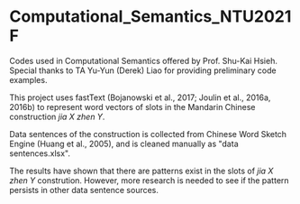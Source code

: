 # Computational_Semantics_NTU2021F
Codes used in Computational Semantics offered by Prof. Shu-Kai Hsieh. 
Special thanks to TA Yu-Yun (Derek) Liao for providing preliminary code examples.

This project uses fastText (Bojanowski et al., 2017; Joulin et al., 2016a, 2016b) to represent word vectors of slots in the Mandarin Chinese construction *jia X zhen Y*.

Data sentences of the construction is collected from Chinese Word Sketch Engine (Huang et al., 2005), and is cleaned manually as "data sentences.xlsx".

The results have shown that there are patterns exist in the slots of *jia X zhen Y* constrution. However, more research is needed to see if the pattern persists in other data sentence sources.
